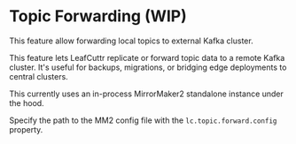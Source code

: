 # Topic Forwarding (WIP)

This feature allow forwarding local topics to external Kafka cluster.

This feature lets LeafCuttr replicate or forward topic data to a remote Kafka cluster. It's useful for backups, migrations, or bridging edge deployments to central clusters.

This currently uses an in-process MirrorMaker2 standalone instance under the hood.

Specify the path to the MM2 config file with the `lc.topic.forward.config` property.